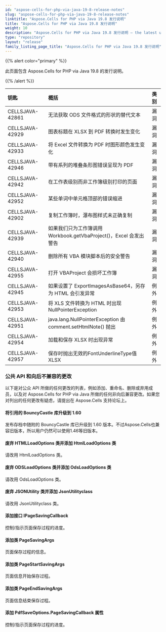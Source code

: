 ```yaml
---
id: "aspose-cells-for-php-via-java-19-8-release-notes"
slug: "aspose-cells-for-php-via-java-19-8-release-notes"
linktitle: "Aspose.Cells for PHP via Java 19.8 发行说明"
title: "Aspose.Cells for PHP via Java 19.8 发行说明"
weight: 10
description: "Aspose.Cells for PHP via Java 19.8 发行说明 – the latest updates and fixes."
type: "repository"
layout: "release"
family_listing_page_title: "Aspose.Cells for PHP via Java 19.8 发行说明"
---
```

{{% alert color="primary" %}} 

此页面包含 Aspose.Cells for PHP via Java 19.8 的发行说明。

{{% /alert %}} 

|**钥匙**|**概括**|**类别**|
|:- |:- |:- |
|CELLSJAVA-42861|无法获取 ODS 文件格式的形状的替代文本|漏洞|
|CELLSJAVA-42929|图表标题在 XLSX 到 PDF 转换时发生变化|漏洞|
|CELLSJAVA-42933|将 Excel 文件转换为 PDF 时图形颜色发生变化|漏洞|
|CELLSJAVA-42946|带有系列的堆叠条形图错误呈现为 PDF|漏洞|
|CELLSJAVA-42942|在工作表级别而非工作簿级别打印的页面|漏洞|
|CELLSJAVA-42952|某些单词中单元格顶部的错误缩进|漏洞|
|CELLSJAVA-42902|复制工作簿时，瀑布图样式未正确复制|漏洞|
|CELLSJAVA-42939|如果我们只为工作簿调用 Workbook.getVbaProject()，Excel 会发出警告|漏洞|
|CELLSJAVA-42940|删除所有 VBA 模块脚本后的安全警告|漏洞|
|CELLSJAVA-42955|打开 VBAProject 会损坏工作簿|漏洞|
|CELLSJAVA-42945|如果设置了 ExportImagesAsBase64，另存为 HTML 会引发异常|例外|
|CELLSJAVA-42953|将 XLS 文件转换为 HTML 时出现 NullPointerException|例外|
|CELLSJAVA-42951|java.lang.NullPointerException 由 comment.setHtmlNote() 抛出|例外|
|CELLSJAVA-42954|加载和保存 XLSX 时出现异常|例外|
|CELLSJAVA-42957|保存时抛出无效的FontUnderlineType值 XLSX|例外|
### **公共 API 和向后不兼容的更改**
以下是对公众 API 所做的任何更改的列表，例如添加、重命名、删除或弃用成员，以及对 Aspose.Cells for PHP via Java 所做的任何非向后兼容更改。如果您对列出的任何更改有疑虑，请提出在 Aspose.Cells 支持论坛上。
#### **将引用的 BouncyCastle 库升级到 1.60**
发布存档中随附的 BouncyCastle 库已升级到 1.60 版本。不过Aspose.Cells也兼容旧版本，所以用户仍然可以使用1.46等旧版本。
#### **废弃 HTMLLoadOptions 类并添加 HtmlLoadOptions 类**
请改用 HtmlLoadOptions 类。
#### **废弃 ODSLoadOptions 类并添加 OdsLoadOptions 类**
请改用 OdsLoadOptions 类。
#### **废弃 JSONUtility 类并添加 JsonUtilityclass**
请改用 JsonUtilityclass 类。
#### **添加接口 IPageSavingCallback**
控制/指示页面保存过程的进度。
#### **添加类 PageSavingArgs**
页面保存过程的信息。
#### **添加类 PageStartSavingArgs**
页面信息开始保存过程。
#### **添加类 PageEndSavingArgs**
页面信息结束保存过程。
#### **添加 PdfSaveOptions.PageSavingCallback 属性**
控制/指示页面保存过程的进度。

